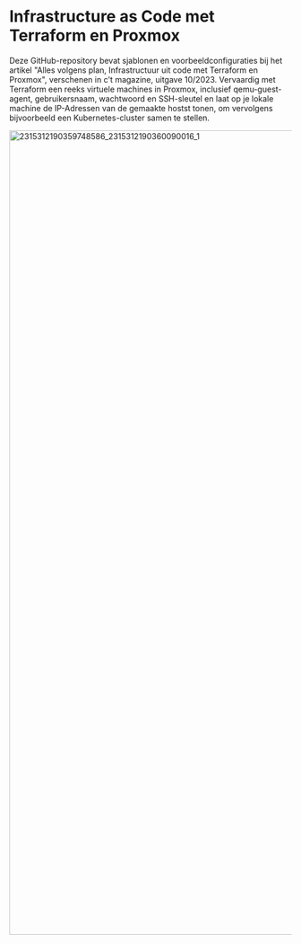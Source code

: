 # Infrastructure as Code met Terraform en Proxmox

Deze GitHub-repository bevat sjablonen en voorbeeldconfiguraties bij het artikel "Alles volgens plan, Infrastructuur uit code met Terraform en Proxmox", verschenen in c't magazine, uitgave 10/2023. Vervaardig met Terraform een reeks virtuele machines in Proxmox, inclusief qemu-guest-agent, gebruikersnaam, wachtwoord en SSH-sleutel en laat op je lokale machine de IP-Adressen van de gemaakte hostst tonen, om vervolgens bijvoorbeeld een Kubernetes-cluster samen te stellen.

<img width="1433" alt="2315312190359748586_2315312190360090016_1" src="https://github.com/ndi-ct/IaC-terraform-proxmox/assets/78471292/46dcb8a7-f575-4676-b505-ace54d3caab8">
